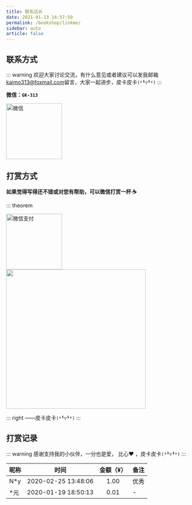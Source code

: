 ```yaml
---
title: 联系店长
date: 2021-01-13 14:57:59
permalink: /bookshop/linkme/
sidebar: auto
article: false
---
```


## 联系方式

::: warning
欢迎大家讨论交流，有什么意见或者建议可以发我邮箱[kaimo313@foxmail.com](mailto:kaimo313@foxmail.com)留言，大家一起进步，皮卡皮卡`(*╹▽╹*)`
:::

**微信：`GK-313`**

<img width="150" src='/blogs/img/mm_qrcode.png' alt="微信"/>

## 打赏方式

**如果觉得写得还不错或对您有帮助，可以微信打赏一杯 :coffee:**

::: theorem

<img width="150" src='/blogs/img/mm_facetoface_collect_qrcode.png' alt="微信支付"/>
<img width="375" src="/blogs/img/pikapika.jpg"/>

::: right
——皮卡皮卡`(*╹▽╹*)`
:::

## 打赏记录

::: warning
感谢支持我的小伙伴，一分也是爱， 比心:heart: ，皮卡皮卡`(*╹▽╹*)`
:::

昵称 | 时间 | 金额（¥）| 备注
-- | :--: | :--: |--
N*y | 2020-02-25 13:48:06 | 1.00 | 优秀
*元 | 2020-01-19 18:50:13 | 0.01 | -
